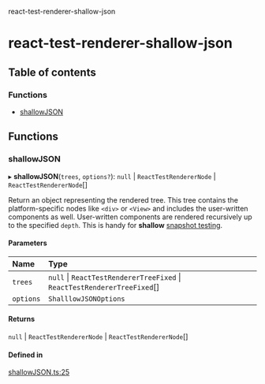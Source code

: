 react-test-renderer-shallow-json

# react-test-renderer-shallow-json

## Table of contents

### Functions

- [shallowJSON](README.md#shallowjson)

## Functions

### shallowJSON

▸ **shallowJSON**(`trees`, `options?`): ``null`` \| `ReactTestRendererNode` \| `ReactTestRendererNode`[]

Return an object representing the rendered tree.
This tree contains the platform-specific nodes like `<div>` or `<View>` and includes the user-written components as well.
User-written components are rendered recursively up to the specified `depth`.
This is handy for **shallow** [snapshot testing](https://facebook.github.io/jest/docs/en/snapshot-testing.html#snapshot-testing-with-jest).

#### Parameters

| Name | Type |
| :------ | :------ |
| `trees` | ``null`` \| `ReactTestRendererTreeFixed` \| `ReactTestRendererTreeFixed`[] |
| `options` | `ShalllowJSONOptions` |

#### Returns

``null`` \| `ReactTestRendererNode` \| `ReactTestRendererNode`[]

#### Defined in

[shallowJSON.ts:25](https://github.com/AndyOGo/react-test-renderer-shallow-json/blob/d465bf4/src/shallowJSON.ts#L25)
